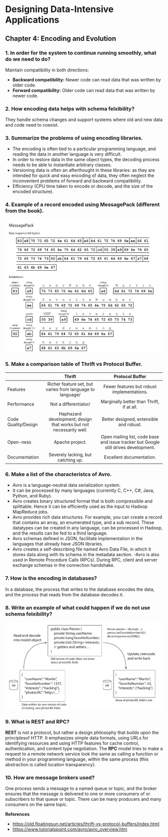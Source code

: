 # Designing Data-Intensive Applications
 
## Chapter 4: Encoding and Evolution

### 1. In order for the system to continue running smoothly, what do we need to do?
Maintain compatibility in both directions:
- **Backward compatibility:** Newer code can read data that was written by older code.
- **Forward compatibility:** Older code can read data that was written by newer code.

### 2. How encoding data helps with schema felxibility?
They handle schema changes and support systems where old and new data and code need to coexist. 

### 3. Summarize the problems of using encoding libraries.
- The encoding is often tied to a particular programming language, and reading the data in another language is very difficult. 
- In order to restore data in the same object types, the decoding process needs to be able to instantiate arbitrary classes.
- Versioning data is often an afterthought in these libraries: as they are intended for quick and easy encoding of data, they often neglect the inconvenient problems of forward and backward compatibility.
- Efficiency (CPU time taken to encode or decode, and the size of the encoded structure).

### 4. Example of a record encoded using MessagePack (different from the book).
![example](img/37.png)

### 5. Make a comparison table of Thrift vs Protocol Buffer.
|                     |                               Thrift                               |                                   Protocol Buffer                                   |
|---------------------|:------------------------------------------------------------------:|:-----------------------------------------------------------------------------------:|
| Features            | Richer feature set, but varies from language to language/          | Fewer features but robust implementations.                                          |
| Performance         | Not a differentiator/                                              | Marginally better than Thrift, if at all.                                           |
| Code Quality/Design | Haphazard development; design that works but not necessarily well. | Better designed, extensible and robust.                                             |
| Open-ness           | Apache project.                                                    | Open mailing list, code base and issue tracker but Google still drives development. |
| Documentation       | Severely lacking, but catching up.                                 | Excellent documentation.                                                            |

### 6. Make a list of the characteristcs of Avro.
- Avro is a language-neutral data serialization system.
- It can be processed by many languages (currently C, C++, C#, Java, Python, and Ruby).
- Avro creates binary structured format that is both compressible and splittable. Hence it can be efficiently used as the input to Hadoop MapReduce jobs.
- Avro provides rich data structures. For example, you can create a record that contains an array, an enumerated type, and a sub record. These datatypes can be created in any language, can be processed in Hadoop, and the results can be fed to a third language.
- Avro schemas defined in JSON, facilitate implementation in the languages that already have JSON libraries.
- Avro creates a self-describing file named Avro Data File, in which it stores data along with its schema in the metadata section.
-Avro is also used in Remote Procedure Calls (RPCs). During RPC, client and server exchange schemas in the connection handshake.

### 7. How is the encoding in databases?
In a database, the process that writes to the database encodes the data, and the process that reads from the database decodes it.

### 8. Write an example of what could happen if we do not use schema felxibility?
![](img/38.png)

### 9. What is REST and RPC?
**REST** is not a protocol, but rather a design philosophy that builds upon the principlesof HTTP. It emphasizes simple data formats, using URLs for identifying resources and using HTTP features for cache control, authentication, and content type negotiation.
The **RPC** model tries to make a request to a remote network service look the same as calling a function or method in your programming language, within the same process (this abstraction is called location transparency).

### 10. How are message brokers used?
One process sends a message to a named queue or topic, and the broker ensures that the message is delivered to one or more consumers of or subscribers to that queue or topic. There can be many producers and many consumers on the same topic.

**References**
- https://old.floatingsun.net/articles/thrift-vs-protocol-buffers/index.html
- https://www.tutorialspoint.com/avro/avro_overview.htm
